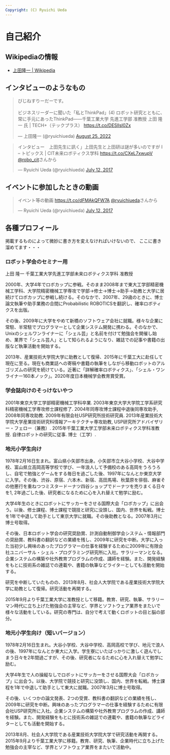 ```yaml
---
Copyright: (C) Ryuichi Ueda
---
```



# 自己紹介

## Wikipediaの情報

* [上田隆一 | Wikipedia](https://ja.wikipedia.org/wiki/%E4%B8%8A%E7%94%B0%E9%9A%86%E4%B8%80)

## インタビューのようなもの

<blockquote class="twitter-tweet" data-partner="tweetdeck"><p lang="ja" dir="ltr">びじねすりーだーです。<br><br>ビジネスリーダーに聞いた「私とThinkPad」(4) ロボット研究とともに、常に手元にあったThinkPad――千葉工業大学 先進工学部 准教授 上田 隆一 氏 | TECH+（テックプラス） <a href="https://t.co/DESllsI0Zx">https://t.co/DESllsI0Zx</a></p>&mdash; 上田隆一 (@ryuichiueda) <a href="https://twitter.com/ryuichiueda/status/1562622118570823681?ref_src=twsrc%5Etfw">August 25, 2022</a></blockquote>
<script async src="https://platform.twitter.com/widgets.js" charset="utf-8"></script>


<blockquote class="twitter-tweet" data-partner="tweetdeck"><p lang="ja" dir="ltr">インタビュー　上田先生に訊く」上田先生と上田研は謎が多いのですが I – トピックス | CIT未来ロボティクス学科 <a href="https://t.co/CXeL7xwupV">https://t.co/CXeL7xwupV</a> <a href="https://twitter.com/robo_cit">@robo_cit</a>さんから</p>&mdash; Ryuichi Ueda (@ryuichiueda) <a href="https://twitter.com/ryuichiueda/status/884945498255183873">July 12, 2017</a></blockquote>
<script async src="//platform.twitter.com/widgets.js" charset="utf-8"></script>

## イベントに参加したときの動画

<blockquote class="twitter-tweet" data-partner="tweetdeck"><p lang="ja" dir="ltr">イベント等の動画 <a href="https://t.co/dFMAkQFW7A">https://t.co/dFMAkQFW7A</a> <a href="https://twitter.com/ryuichiueda">@ryuichiueda</a>さんから</p>&mdash; Ryuichi Ueda (@ryuichiueda) <a href="https://twitter.com/ryuichiueda/status/884946431416557568">July 12, 2017</a></blockquote>
<script async src="//platform.twitter.com/widgets.js" charset="utf-8"></script>

## 各種プロフィール

掲載するものによって微妙に書き方を変えなければいけないので、
ここに書き溜めてます・・・

### ロボット学会のセミナー用

上田 隆一
千葉工業大学先進工学部未来ロボティクス学科 准教授

2000年、大学4年でロボカップに参戦。そのまま2008年まで東大工学部精密機械工学科、大学院精密機械工学専攻で学部→修士→博士→助手→助教と大学に居続けてロボカップに参戦し続ける。そのなかで、2007年、29歳のときに、博士論文執筆や助手業務の合間にProbabilistic
ROBOTICSを翻訳し、確率ロボティクスを出版。

その後、2009年に大学をやめて新橋のソフトウェア会社に就職。様々な企業に常駐、半常駐でプログラマーとして企業システム開発に携わる。そのなかで、Unixのシェルワンライナーに「シェル芸」と名前を付けて勉強会を開催し始め、業界で「シェル芸人」として知られるようになり、雑誌での記事や書籍の出版など執筆活動を開始する。

2013年、産業技術大学院大学に助教として復帰、2015年に千葉工大に赴任して現在に至る。現在も商業誌への寄稿や書籍の執筆をしながら移動ロボットのアルゴリズムの研究を続けている。近著に「詳解確率ロボティクス」、「シェル・ワンライナー160本ノック」。2020年度日本機械学会教育賞受賞。

### 学会誌向けのそっけないやつ

2001年東京大学工学部精密機械工学科卒業. 2003年東京大学大学院工学系研究科精密機械工学専攻修士課程修了. 2004年同専攻博士課程中退後同専攻助手, 2008年同専攻助教. 2009年有限会社USP研究所技術研究員. 2013年産業技術大学院大学産業技術研究科情報アーキテクチャ専攻助教, USP研究所アドバイザリー・フェロー（兼務）. 2015年千葉工業大学工学部未来ロボティクス学科准教授. 自律ロボットの研究に従事. 博士（工学）. 

### 地元小学生向け


1978年2月16日生まれ。富山県小矢部市出身。小矢部市立大谷小学校、大谷中学校、富山県立高岡高等学校で学び、一年浪人して予備校のある高岡をうろうろし、自宅で勉強とゲームをする毎日を過ごした後、1997年になんとか東京大学に入学。その後、渋谷、原宿、六本木、新宿、高田馬場、秋葉原を徘徊、麻雀その他悪行を重ねつつミスタードーナツ四谷ショップでドーナツを売りまくる日々を1, 2年過ごした後、研究者になるために心を入れ替えて勉学に励む。

大学4年生のときにロボットにサッカーをさせる国際大会「ロボカップ」に出会う。以後、修士課程、博士課程で競技と研究に没頭し、国内、世界を転戦。博士を1年で中退して助手として東京大学に就職。その後助教となる。2007年3月に博士号取得。

その後、日本ロボット学会の研究奨励賞、計測自動制御学会システム・情報部門の奨励賞、教科書の翻訳などの業績を残し、2009年に研究を中断。大学に入った当初少し興味のあったプログラマーの仕事を経験するために2009年に有限会社ユニバーサル・シェル・プログラミング研究所に入社。サラリーマンとなる。企業システムの構築や社外教育プログラムの作成、講師を経験。また、開発経験をもとに技術系の雑誌での連載や、書籍の執筆などライターとしても活動を開始する。

研究を中断していたものの、2013年8月、社会人大学院である産業技術大学院大学に助教として復帰。研究活動を再開する。

2015年9月より千葉工業大学に准教授として移籍。教育、研究、執筆、サラリーマン時代に立ち上げた勉強会の主宰など、学界とソフトウェア業界をまたいで様々な活動をしている。研究の専門は、自分で考えて動くロボットの目と脳の部分。


### 地元小学生向け（短いバージョン）


1978年2月16日生まれ。大谷小学校、大谷中学校、高岡高校で学び、地元で浪人の後、1997年になんとか東大に入学。学生寮にいたばっかりに激しく遊んでしまう日々を2年間過ごすが、その後、研究者になるために心を入れ替えて勉学に励む。

大学4年生で人の操縦なしでロボットにサッカーをさせる国際大会「ロボカップ」に出会う。以後、大学院で競技と研究に没頭し、国内、世界を転戦。博士課程を1年で中退して助手として東大に就職。2007年3月に博士号取得。

その後、いくつかの論文発表、2つの受賞、教科書の翻訳などの業績を残し、2009年に研究を中断。興味のあったプログラマーの仕事を経験するために有限会社USP研究所に入社。企業システムの構築や社外教育プログラムの作成、講師を経験。また、開発経験をもとに技術系の雑誌での連載や、書籍の執筆などライターとしても活動を開始する。

2013年8月、社会人大学院である産業技術大学院大学で研究活動を再開する。2015年9月より千葉工業大学に移籍。教育、研究、執筆、企業時代に立ち上げた勉強会の主宰など、学界とソフトウェア業界をまたいで活動中。


